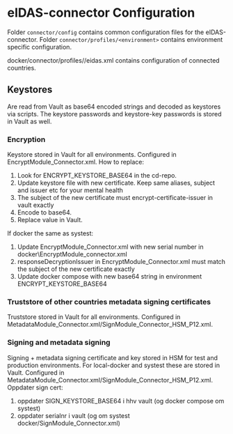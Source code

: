 # eIDAS-connector Configuration

Folder `connector/config` contains common configuration files for the eIDAS-connector.
Folder `connector/profiles/<environment>` contains environment specific configuration.

docker/connector/profiles/<environment>/eidas.xml contains configuration of connected countries.

## Keystores
Are read from Vault as base64 encoded strings and decoded as keystores via scripts. 
The keystore passwords and keystore-key passwords is stored in Vault as well.

### Encryption
Keystore stored in Vault for all environments.
Configured in EncryptModule_Connector.xml.
How to replace:
1. Look for ENCRYPT_KEYSTORE_BASE64 in the cd-repo.
2. Update keystore file with new certificate. Keep same aliases, subject and issuer etc for your mental health
3. The subject of the new certificate must encrypt-certificate-issuer in vault exactly
3. Encode to base64.
4. Replace value in Vault.

If docker the same as systest:
1. Update EncryptModule_Connector.xml with new serial number in docker\EncryptModule_connector.xml
2. responseDecryptionIssuer in EncryptModule_Connector.xml must match the subject of the new certificate exactly 
2. Update docker compose with new base64 string in environment ENCRYPT_KEYSTORE_BASE64

### Truststore of other countries metadata signing certificates
Truststore stored in Vault for all environments.
Configured in MetadataModule_Connector.xml/SignModule_Connector_HSM_P12.xml.

### Signing and metadata signing
Signing + metadata signing certificate and key stored in HSM for test and production environments. For local-docker and systest these are stored in Vault.
Configured in MetadataModule_Connector.xml/SignModule_Connector_HSM_P12.xml.
Oppdater sign cert:
1. oppdater SIGN_KEYSTORE_BASE64 i hhv vault (og docker compose om systest)
2. oppdater serialnr i vault (og om systest docker/SignModule_Connector.xml)